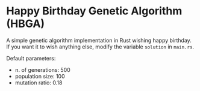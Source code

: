 # Happy Birthday Genetic Algorithm (HBGA)

A simple genetic algorithm implementation in Rust wishing happy birthday. If you want it to wish anything else, modify the variable `solution` in `main.rs`.

Default parameters:

* n. of generations: 500
* population size: 100
* mutation ratio: 0.18